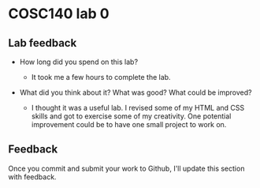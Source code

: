# COSC140 lab 0

## Lab feedback

 * How long did you spend on this lab? 
   * It took me a few hours to complete the lab.

 * What did you think about it?  What was good?  What could be improved?
   * I thought it was a useful lab. I revised some of my HTML and CSS skills and got to exercise some of my creativity. One potential improvement could be to have one small project to work on. 

## Feedback

Once you commit and submit your work to Github, I'll update this section with feedback.

